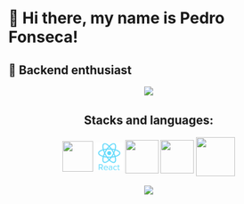 <h1> 📌 Hi there, my name is Pedro Fonseca! </h1>
<h2> 🚀 Backend enthusiast </h2>

<div align="center">
  <img height="145em" src="https://github-readme-stats.vercel.app/api?username=pedrofnseca&show_icons=true&theme=dark&include_all_commits=true&count_private=true"/>
</div>

<div align="center" display: "inline_block">
<h2>Stacks and languages:</h2>
<img align="center" height="55" width="55" src="https://img.icons8.com/fluency/2x/node-js.png" >
<img align="center" height="50" width="50" src="https://raw.githubusercontent.com/devicons/devicon/master/icons/react/react-original-wordmark.svg" >
<img align="center" height="60" width="60" src="https://img.icons8.com/color/2x/javascript.png" >
<img align="center" height="60" width="60" src="https://img.icons8.com/color/2x/python.png" >
<img align="center" height="70" width="70" src="https://img.icons8.com/color/2x/mysql-logo.png" >
</div>

<br>

<div align="center">
<img height="130em" src="https://github-readme-stats.vercel.app/api/top-langs/?username=pedrofnseca&layout=compact&langs_count=7&theme=dark"/>
</div>
